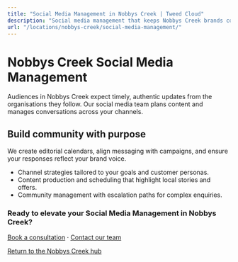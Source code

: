 ```yaml
---
title: "Social Media Management in Nobbys Creek | Tweed Cloud"
description: "Social media management that keeps Nobbys Creek brands consistent and engaging."
url: "/locations/nobbys-creek/social-media-management/"
---
```


# Nobbys Creek Social Media Management

Audiences in Nobbys Creek expect timely, authentic updates from the organisations they follow. Our social media team plans content and manages conversations across your channels.

## Build community with purpose

We create editorial calendars, align messaging with campaigns, and ensure your responses reflect your brand voice.

- Channel strategies tailored to your goals and customer personas.
- Content production and scheduling that highlight local stories and offers.
- Community management with escalation paths for complex enquiries.

### Ready to elevate your Social Media Management in Nobbys Creek?

[Book a consultation](/consultation/) · [Contact our team](/contact/)

[Return to the Nobbys Creek hub](/locations/nobbys-creek/)
